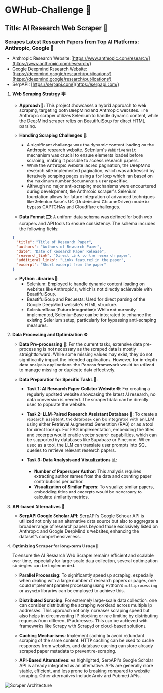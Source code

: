 # GWHub-Challenge 🚀

## Title: AI Research Web Scraper 📰

### Scrapes Latest Research Papers from Top AI Platforms: Anthropic, Google 🧠

- Anthropic Research Website: [https://www.anthropic.com/research/](https://www.anthropic.com/research/)
- Google Deepmind Research Website: [https://deepmind.google/research/publications/](https://deepmind.google/research/publications/)
- SerpAPI: [https://serpapi.com/](https://serpapi.com/)
  
1.  **Web Scraping Strategy 🕸️**

    - **Approach 🎯**: This project showcases a hybrid approach to web scraping, targeting both DeepMind and Anthropic websites. The Anthropic scraper utilizes Selenium to handle dynamic content, while the DeepMind scraper relies on BeautifulSoup for direct HTML parsing.

    - **Handling Scraping Challenges 🚧**:
      - A significant challenge was the dynamic content loading on the Anthropic research website. Selenium's `WebDriverWait` mechanism was crucial to ensure elements loaded before scraping, making it possible to access research papers.
      - While the Anthropic website lacked pagination, the DeepMind research site implemented pagination, which was addressed by iteratively scraping pages using a `for` loop which ran based on the maximum number documents a user specified.
      -  Although no major anti-scraping mechanisms were encountered during development, the Anthropic scraper's Selenium foundation allows for future integration of advanced techniques like SeleniumBase's UC (Undetected ChromeDriver) mode to bypass CAPTCHAs and Cloudflare challenges.

    - **Data Format 🗂️**: A uniform data schema was defined for both web scrapers and API tools to ensure consistency. The schema includes the following fields:

    ```json
    {
      "title": "Title of Research Paper",
      "authors": "Authors of Research Paper",
      "date": "Date of Research Paper Release",
      "research_link": "Direct link to the research paper",
      "additional_links": "Links featured in the paper",
      "excerpt": "Short excerpt from the paper"
    }
    ```

    - **Python Libraries 🐍**:
      - Selenium: Employed to handle dynamic content loading on websites like Anthropic's, which is not directly achievable with BeautifulSoup.
      - BeautifulSoup and Requests: Used for direct parsing of the Google DeepMind website's HTML structure.
      - SeleniumBase (Future Integration): While not currently implemented, SeleniumBase can be integrated to enhance the existing Selenium setup, particularly for bypassing anti-scraping measures.

2.  **Data Processing and Optimization ⚙️**

    - **Data Pre-processing 🧹**: For the current tasks, extensive data pre-processing is not necessary as the scraped data is mostly straightforward. While some missing values may exist, they do not significantly impact the intended applications. However, for in-depth data analysis applications, the Pandas framework would be utilized to manage missing or duplicate data effectively.

    - **Data Preparation for Specific Tasks 📝**:

      - **Task 1: AI Research Paper Collator Website 🌐**: For creating a regularly updated website showcasing the latest AI research, no data conversion is needed. The scraped data can be directly used to populate the website.

      - **Task 2: LLM-Paired Research Assistant Database 🤖**: To create a research assistant, the database can be integrated with an LLM using either Retrieval Augmented Generation (RAG) or as a tool for direct lookup. For RAG implementation, embedding the titles and excerpts would enable vector search capabilities, which can be supported by databases like Supabase or Pinecone. When used as a tool, the LLM can translate user prompts into SQL queries to retrieve relevant research papers.

      - **Task 3: Data Analysis and Visualizations 📊**:
        - **Number of Papers per Author**: This analysis requires extracting author names from the data and counting paper contributions per author.
        - **Visualization of Similar Papers**: To visualize similar papers, embedding titles and excerpts would be necessary to calculate similarity metrics.

3.  **API-based Alternatives 🔄**

    - **SerpAPI Google Scholar API**: SerpAPI's Google Scholar API is utilized not only as an alternative data source but also to aggregate a broader range of research papers beyond those exclusively listed on Anthropic and Google DeepMind's websites, enhancing the dataset's comprehensiveness.

4. **Optimizing Scraper for long-term Usage**🚀

   To ensure the AI Research Web Scraper remains efficient and scalable over time, especially for large-scale data collection, several optimization strategies can be implemented.
   - **Parallel Processing**:  To significantly speed up scraping, especially when dealing with a large number of research papers or pages, one could implement parallel processing using Python's `multiprocessing` or `asyncio` libraries can be employed to achieve this. 

   - **Distributed Scraping**: For extremely large-scale data collection, one can consider distributing the scraping workload across multiple Ip addresses. This approach not only increases scraping speed but also helps in circumventing IP blocking or rate limiting by distributing requests from different IP addresses. This can be achieved with frameworks like Scrapy with Scrapyd or cloud-based solutions.
     
   - **Caching Mechanisms**: Implement caching to avoid redundant scraping of the same content. HTTP caching can be used to cache responses from websites, and database caching can store already scraped paper metadata to prevent re-scraping.

   - **API-Based Alternatives**:  As highlighted, SerpAPI's Google Scholar API is already integrated as an alternative. APIs are generally more stable, efficient, and less prone to breaking compared to website scraping. Other alternatives include Arxiv and Pubmed APIs. 
   

![Scraper Architecture](https://github.com/user-attachments/assets/9d974b71-de9e-49bf-b24b-aa9fa07c58d1)


